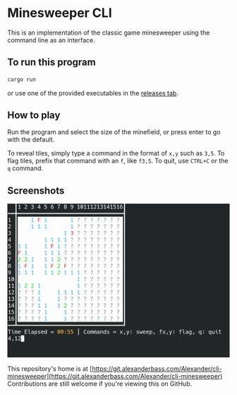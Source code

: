 # Minesweeper CLI

This is an implementation of the classic game minesweeper using the command line as an interface.

## To run this program
```Bash
cargo run
```
or use one of the provided executables in the [releases tab](https://git.alexanderbass.com/Alexander/cli-minesweeper/releases).

## How to play

Run the program and select the size of the minefield, or press enter to go with the default.

To reveal tiles, simply type a command in the format of `x,y` such as `3,5`.
To flag tiles, prefix that command with an `f`, like `f3,5`.
To quit, use `CTRL+C` or the `q` command.

## Screenshots

!["Screenshot of gameplay"](screenshot.png)


This repository's home is at [https://git.alexanderbass.com/Alexander/cli-minesweeper](https://git.alexanderbass.com/Alexander/cli-minesweeper) Contributions are still welcome if you're viewing this on GitHub.
